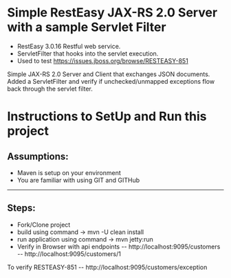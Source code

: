 Simple RestEasy JAX-RS 2.0 Server with a sample Servlet Filter 
=======================================================================

- RestEasy 3.0.16 Restful web service.
- ServletFilter that hooks into the servlet execution.
- Used to test https://issues.jboss.org/browse/RESTEASY-851

Simple JAX-RS 2.0 Server and Client that exchanges JSON documents.
Added a ServletFilter and verify if unchecked/unmapped exceptions flow back through the servlet filter. 

Instructions to SetUp and Run this project
==========================================
Assumptions:
--------------
- Maven is setup on your environment
- You are familiar with using GIT and GITHub

--------
Steps:
---------
- Fork/Clone project
- build using command ->  mvn -U clean install
- run application using command -> mvn jetty:run
- Verify in Browser with api endpoints
-- http://localhost:9095/customers
-- http://localhost:9095/customers/1

To verify RESTEASY-851
-- http://localhost:9095/customers/exception
